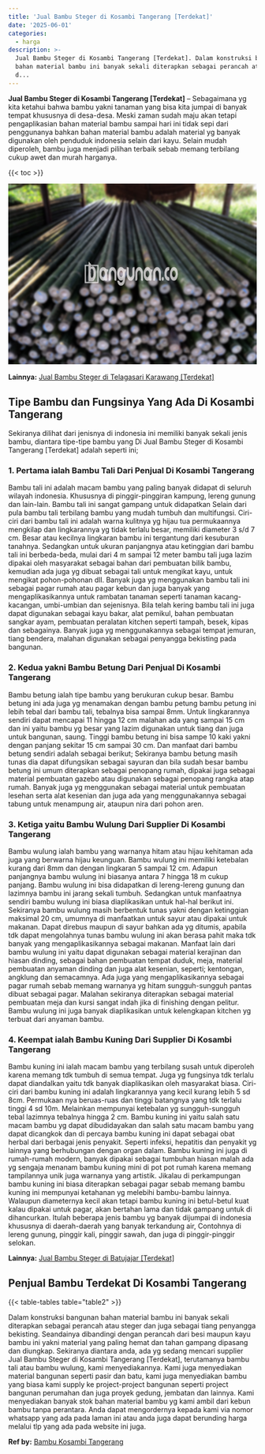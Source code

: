 ```yaml
---
title: 'Jual Bambu Steger di Kosambi Tangerang [Terdekat]'
date: '2025-06-01'
categories:
  - harga
description: >-
  Jual Bambu Steger di Kosambi Tangerang [Terdekat]. Dalam konstruksi bangunan
  bahan material bambu ini banyak sekali diterapkan sebagai perancah atau steger
  d...
---
```


**Jual Bambu Steger di Kosambi Tangerang \[Terdekat\]** – Sebagaimana yg kita ketahui bahwa bambu yakni tanaman yang bisa kita jumpai di banyak tempat khususnya di desa-desa. Meski zaman sudah maju akan tetapi pengaplikasian bahan material bambu sampai hari ini tidak sepi dari penggunanya bahkan bahan material bambu adalah material yg banyak digunakan oleh penduduk indonesia selain dari kayu. Selain mudah diperoleh, bambu juga menjadi pilihan terbaik sebab memang terbilang cukup awet dan murah harganya.

{{< toc >}}

![Jual Bambu Steger di Kosambi Tangerang [Terdekat]](/images/jual-bambu-tali-03.png)

**Lainnya:** [Jual Bambu Steger di Telagasari Karawang \[Terdekat\]](https://bambu.bangunan.co/jual-bambu-steger-di-telagasari-karawang-terdekat/)

## Tipe Bambu dan Fungsinya Yang Ada Di Kosambi Tangerang

Sekiranya dilihat dari jenisnya di indonesia ini memiliki banyak sekali jenis bambu, diantara tipe-tipe bambu yang Di Jual Bambu Steger di Kosambi Tangerang \[Terdekat\] adalah seperti ini;

### 1\. Pertama ialah Bambu Tali Dari Penjual Di Kosambi Tangerang

Bambu tali ini adalah macam bambu yang paling banyak didapat di seluruh wilayah indonesia. Khususnya di pinggir-pinggiran kampung, lereng gunung dan lain-lain. Bambu tali ini sangat gampang untuk didapatkan Selain dari pula bambu tali terbilang bambu yang mudah tumbuh dan multifungsi. Ciri-ciri dari bambu tali ini adalah warna kulitnya yg hijau tua permukaannya mengkilap dan lingkarannya yg tidak terlalu besar, memiliki diameter 3 s/d 7 cm. Besar atau kecilnya lingkaran bambu ini tergantung dari kesuburan tanahnya. Sedangkan untuk ukuran panjangnya atau ketinggian dari bambu tali ini berbeda-beda, mulai dari 4 m sampai 12 meter bambu tali juga lazim dipakai oleh masyarakat sebagai bahan dari pembuatan bilik bambu, kemudian ada juga yg dibuat sebagai tali untuk mengikat kayu, untuk mengikat pohon-pohonan dll. Banyak juga yg menggunakan bambu tali ini sebagai pagar rumah atau pagar kebun dan juga banyak yang mengaplikasikannya untuk rambatan tanaman seperti tanaman kacang-kacangan, umbi-umbian dan sejenisnya. Bila telah kering bambu tali ini juga dapat digunakan sebagai kayu bakar, alat pemikul, bahan pembuatan sangkar ayam, pembuatan peralatan kitchen seperti tampah, besek, kipas dan sebagainya. Banyak juga yg menggunakannya sebagai tempat jemuran, tiang bendera, malahan digunakan sebagai penyangga bekisting pada bangunan.

### 2\. Kedua yakni Bambu Betung Dari Penjual Di Kosambi Tangerang

Bambu betung ialah tipe bambu yang berukuran cukup besar. Bambu betung ini ada juga yg menamakan dengan bambu petung bambu petung ini lebih tebal dari bambu tali, tebalnya bisa sampai 8mm. Untuk lingkarannya sendiri dapat mencapai 11 hingga 12 cm malahan ada yang sampai 15 cm dan ini yaitu bambu yg besar yang lazim digunakan untuk tiang dan juga untuk bangunan, saung. Tinggi bambu betung ini bisa sampe 10 kaki yakni dengan panjang sekitar 15 cm sampai 30 cm. Dan manfaat dari bambu betung sendiri adalah sebagai berikut; Sekiranya bambu betung masih tunas dia dapat difungsikan sebagai sayuran dan bila sudah besar bambu betung ini umum diterapkan sebagai penopang rumah, dipakai juga sebagai material pembuatan gazebo atau digunakan sebagai penopang rangka atap rumah. Banyak juga yg menggunakan sebagai material untuk pembuatan lesehan serta alat kesenian dan juga ada yang menggunakannya sebagai tabung untuk menampung air, ataupun nira dari pohon aren.

### 3\. Ketiga yaitu Bambu Wulung Dari Supplier Di Kosambi Tangerang

Bambu wulung ialah bambu yang warnanya hitam atau hijau kehitaman ada juga yang berwarna hijau keunguan. Bambu wulung ini memiliki ketebalan kurang dari 8mm dan dengan lingkaran 5 sampai 12 cm. Adapun panjangnya bambu wulung ini biasanya antara 7 hingga 18 m cukup panjang. Bambu wulung ini bisa didapatkan di lereng-lereng gunung dan lazimnya bambu ini jarang sekali tumbuh. Sedangkan untuk manfaatnya sendiri bambu wulung ini biasa diaplikasikan untuk hal-hal berikut ini. Sekiranya bambu wulung masih berbentuk tunas yakni dengan ketinggian maksimal 20 cm, umumnya di manfaatkan untuk sayur atau dipakai untuk makanan. Dapat direbus maupun di sayur bahkan ada yg ditumis, apabila tdk dapat mengolahnya tunas bambu wulung ini akan berasa pahit maka tdk banyak yang mengaplikasikannya sebagai makanan. Manfaat lain dari bambu wulung ini yaitu dapat digunakan sebagai material kerajinan dan hiasan dinding, sebagai bahan pembuatan tempat duduk, meja, material pembuatan anyaman dinding dan juga alat kesenian, seperti; kentongan, angklung dan semacamnya. Ada juga yang mengaplikasikannya sebagai pagar rumah sebab memang warnanya yg hitam sungguh-sungguh pantas dibuat sebagai pagar. Malahan sekiranya diterapkan sebagai material pembuatan meja dan kursi sangat indah jika di finishing dengan pelitur. Bambu wulung ini juga banyak diaplikasikan untuk kelengkapan kitchen yg terbuat dari anyaman bambu.

### 4\. Keempat ialah Bambu Kuning Dari Supplier Di Kosambi Tangerang

Bambu kuning ini ialah macam bambu yang terbilang susah untuk diperoleh karena memang tdk tumbuh di semua tempat. Juga yg fungsinya tdk terlalu dapat diandalkan yaitu tdk banyak diaplikasikan oleh masyarakat biasa. Ciri-ciri dari bambu kuning ini adalah lingkarannya yang kecil kurang lebih 5 sd 8cm. Permukaan nya beruas-ruas dan tinggi batangnya yang tdk terlalu tinggi 4 sd 10m. Melainkan mempunyai ketebalan yg sungguh-sungguh tebal lazimnya tebalnya hingga 2 cm. Bambu kuning ini yaitu salah satu macam bambu yg dapat dibudidayakan dan salah satu macam bambu yang dapat dicangkok dan di percaya bambu kuning ini dapat sebagai obat herbal dari berbagai jenis penyakit. Seperti infeksi, hepatitis dan penyakit yg lainnya yang berhubungan dengan organ dalam. Bambu kuning ini juga di rumah-rumah modern, banyak dipakai sebagai tumbuhan hiasan malah ada yg sengaja menanam bambu kuning mini di pot pot rumah karena memang tampilannya unik juga warnanya yang artistik. Jikalau di perkampungan bambu kuning ini biasa diterapkan sebagai pagar sebab memang bambu kuning ini mempunyai ketahanan yg melebihi bambu-bambu lainnya. Walaupun diameternya kecil akan tetapi bambu kuning ini betul-betul kuat kalau dipakai untuk pagar, akan bertahan lama dan tidak gampang untuk di dihancurkan. Itulah beberapa jenis bambu yg banyak dijumpai di indonesia khususnya di daerah-daerah yang banyak terkandung air, Contohnya di lereng gunung, pinggir kali, pinggir sawah, dan juga di pinggir-pinggir selokan.

**Lainnya:** [Jual Bambu Steger di Batujajar \[Terdekat\]](https://bambu.bangunan.co/jual-bambu-steger-di-batujajar-terdekat/)

## Penjual Bambu Terdekat Di Kosambi Tangerang

{{< table-tables table="table2" >}}

Dalam konstruksi bangunan bahan material bambu ini banyak sekali diterapkan sebagai perancah atau steger dan juga sebagai tiang penyangga bekisting. Seandainya dibandingi dengan perancah dari besi maupun kayu bambu ini yakni material yang paling hemat dan tahan gampang dipasang dan diungkap. Sekiranya diantara anda, ada yg sedang mencari supplier Jual Bambu Steger di Kosambi Tangerang \[Terdekat\], terutamanya bambu tali atau bambu wulung, kami menyediakannya. Kami juga menyediakan material bangunan seperti pasir dan batu, kami juga menyediakan bambu yang biasa kami supply ke project-project bangunan seperti project bangunan perumahan dan juga proyek gedung, jembatan dan lainnya. Kami menyediakan banyak stok bahan material bambu yg kami ambil dari kebun bambu tanpa perantara. Anda dapat mengordernya kepada kami via nomor whatsapp yang ada pada laman ini atau anda juga dapat berunding harga melalui tlp yang ada pada website ini juga.

**Ref by:** [Bambu Kosambi Tangerang](https://id.wikipedia.org/wiki/Bambu)
